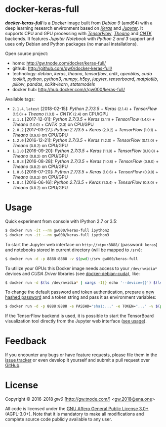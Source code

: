 docker-keras-full
=================

***docker-keras-full*** is a [*Docker*](http://www.docker.com/) image built from *Debian 9* (amd64) with a deep learning research environment based on [*Keras*](http://keras.io/) and [*Jupyter*](http://jupyter.org/). It supports CPU and GPU processing with [*TensorFlow*](http://www.tensorflow.org/), [*Theano*](http://deeplearning.net/software/theano/) and [*CNTK*](https://docs.microsoft.com/en-us/cognitive-toolkit/) backends. It features *Jupyter Notebook* with *Python 2 and 3* support and uses only Debian and Python packages (no manual installations).

Open source project:

- <i class="fa fa-fw fa-home"></i> home: <http://gw.tnode.com/docker/keras-full/>
- <i class="fa fa-fw fa-github-square"></i> github: <http://github.com/gw0/docker-keras-full/>
- <i class="fa fa-fw fa-laptop"></i> technology: *debian*, *keras*, *theano*, *tensorflow*, *cntk*, *openblas*, *cuda toolkit*, *python*, *python3*, *numpy*, *h5py*, *jupyter*, *tensorboard*, *matplotlib*, *pillow*, *pandas*, *scikit-learn*, *statsmodels*
- <i class="fa fa-fw fa-database"></i> docker hub: <http://hub.docker.com/r/gw000/keras-full/>

Available tags:

- `2.1.4`, `latest` [2018-02-15]: *Python 2.7/3.5* + *Keras* <small>(2.1.4)</small> + *TensorFlow* <small>(1.5.0)</small> + *Theano* <small>(1.0.1)</small> + *CNTK* <small>(2.4)</small> on CPU/GPU
- `2.1.1` [2017-12-01]: *Python 2.7/3.5* + *Keras* <small>(2.1.1)</small> + *TensorFlow* <small>(1.4.0)</small> + *Theano* <small>(1.0.0)</small> + *CNTK* <small>(2.3)</small> on CPU/GPU
- `2.0.2` [2017-03-27]: *Python 2.7/3.5* + *Keras* <small>(2.0.2)</small> + *TensorFlow* <small>(1.0.1)</small> + *Theano* <small>(0.9.0)</small> on CPU/GPU
- `1.2.0` [2016-12-21]: *Python 2.7/3.5* + *Keras* <small>(1.2.0)</small> + *TensorFlow* <small>(0.12.0)</small> + *Theano* <small>(0.8.2)</small> on CPU/GPU
- `1.1.0` [2016-09-20]: *Python 2.7/3.5* + *Keras* <small>(1.1.0)</small> + *TensorFlow* <small>(0.10.0)</small> + *Theano* <small>(0.8.2)</small> on CPU/GPU
- `1.0.8` [2016-08-28]: *Python 2.7/3.5* + *Keras* <small>(1.0.8)</small> + *TensorFlow* <small>(0.9.0)</small> + *Theano* <small>(0.8.2)</small> on CPU/GPU
- `1.0.6` [2016-07-20]: *Python 2.7/3.5* + *Keras* <small>(1.0.6)</small> + *TensorFlow* <small>(0.9.0)</small> + *Theano* <small>(0.8.2)</small> on CPU/GPU
- `1.0.4` [2016-06-16]: *Python 2.7/3.5* + *Keras* <small>(1.0.4)</small> + *TensorFlow* <small>(0.8.0)</small> + *Theano* <small>(0.8.2)</small> on CPU/GPU


Usage
=====

Quick experiment from console with IPython 2.7 or 3.5:

```bash
$ docker run -it --rm gw000/keras-full ipython2
$ docker run -it --rm gw000/keras-full ipython3
```

To start the Jupyter web interface on `http://<ip>:8888/` (password: `keras`) and notebooks stored in current directory (will be mapped to `/srv`):

```bash
$ docker run -d -p 8888:8888 -v $(pwd):/srv gw000/keras-full
```

To utilize your GPUs this Docker image needs access to your `/dev/nvidia*` devices and *CUDA Driver* libraries (see [docker-debian-cuda](http://gw.tnode.com/docker/debian-cuda/)), like:

```bash
$ docker run -d $(ls /dev/nvidia* | xargs -I{} echo '--device={}') $(ls /usr/lib/*-linux-gnu/{libcuda,libnvidia}* | xargs -I{} echo '-v {}:{}:ro') -p 8888:8888 -v $(pwd):/srv gw000/keras-full
```

To change the default password and token authentication, prepare [a new hashed password](https://jupyter-notebook.readthedocs.io/en/latest/public_server.html#preparing-a-hashed-password) and a token string and pass it as environment variables:

```bash
$ docker run -d -p 8888:8888 -e PASSWD="sha1:..." -e TOKEN="..." -v $(pwd):/srv gw000/keras-full
```

If the TensorFlow backend is used, it is possible to start the TensorBoard visualization tool directly from the Jupyter web interface ([see usage](https://github.com/lspvic/jupyter_tensorboard)).


Feedback
========

If you encounter any bugs or have feature requests, please file them in the [issue tracker](http://github.com/gw0/docker-keras-full/issues/) or even develop it yourself and submit a pull request over [GitHub](http://github.com/gw0/docker-keras-full/).


License
=======

Copyright &copy; 2016-2018 *gw0* [<http://gw.tnode.com/>] &lt;<gw.2018@ena.one>&gt;

All code is licensed under the [GNU Affero General Public License 3.0+](LICENSE_AGPL-3.0.txt) (AGPL-3.0+). Note that it is mandatory to make all modifications and complete source code publicly available to any user.
